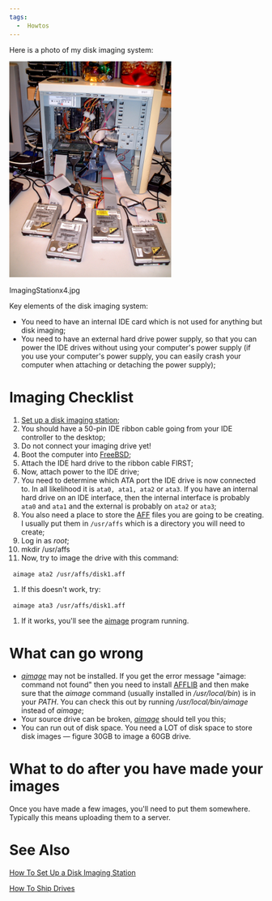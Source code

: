 ```yaml
---
tags:
  -  Howtos
---
```

Here is a photo of my disk imaging system:

<img src="../assets/images/ImagingStationx4.jpg" title="ImagingStationx4.jpg" width="320"
alt="ImagingStationx4.jpg" />
<figcaption aria-hidden="true">ImagingStationx4.jpg</figcaption>

Key elements of the disk imaging system:

- You need to have an internal IDE card which is not used for anything
  but disk imaging;
- You need to have an external hard drive power supply, so that you can
  power the IDE drives without using your computer's power supply (if
  you use your computer's power supply, you can easily crash your
  computer when attaching or detaching the power supply);

# Imaging Checklist

1.  [Set up a disk imaging
    station](how_to_set_up_a_disk_imaging_station.md);
2.  You should have a 50-pin IDE ribbon cable going from your IDE
    controller to the desktop;
3.  Do not connect your imaging drive yet!
4.  Boot the computer into [FreeBSD](freebsd.md);
5.  Attach the IDE hard drive to the ribbon cable FIRST;
6.  Now, attach power to the IDE drive;
7.  You need to determine which ATA port the IDE drive is now connected
    to. In all likelihood it is `ata0, ata1, ata2` or `ata3`. If you
    have an internal hard drive on an IDE interface, then the internal
    interface is probably `ata0` and `ata1` and the external is probably
    on `ata2` or `ata3`;
8.  You also need a place to store the [AFF](aff.md) files you
    are going to be creating. I usually put them in `/usr/affs` which is
    a directory you will need to create;
9.  Log in as *root*;
10. mkdir /usr/affs
11. Now, try to image the drive with this command:

` aimage ata2 /usr/affs/disk1.aff`

1.  If this doesn't work, try:

` aimage ata3 /usr/affs/disk1.aff`

1.  If it works, you'll see the [aimage](aimage.md) program
    running.

# What can go wrong

- *[aimage](aimage.md)* may not be installed. If you get the
  error message "aimage: command not found" then you need to install
  [AFFLIB](aff.md) and then make sure that the *aimage*
  command (usually installed in */usr/local/bin*) is in your *PATH*. You
  can check this out by running */usr/local/bin/aimage* instead of
  *aimage*;
- Your source drive can be broken, *[aimage](aimage.md)* should
  tell you this;
- You can run out of disk space. You need a LOT of disk space to store
  disk images — figure 30GB to image a 60GB drive.

# What to do after you have made your images

Once you have made a few images, you'll need to put them somewhere.
Typically this means uploading them to a server.

# See Also

[How To Set Up a Disk Imaging
Station](how_to_set_up_a_disk_imaging_station.md)

[How To Ship Drives](how_to_ship_drives.md)

